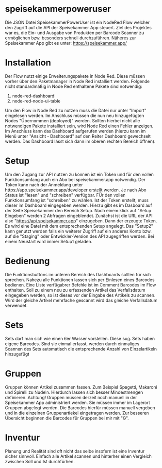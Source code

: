 # speisekammerpoweruser
Die JSON Datei SpeisekammerPowerUser ist ein NodeRed Flow welcher den Zugriff auf die API der Speisekammer App steuert.
Ziel des Projektes war es, die Ein- und Ausgabe von Produkten per Barcode Scanner zu ermöglichen bzw. besonders schnell durchzuführen.
Näheres zur Speisekammer App gibt es unter: https://speisekammer.app/


# Installation
Der Flow nutzt einige Erweiterungspakete in Node Red. Diese müssen vorher über den Paketmanager in Node Red installiert werden.
Folgende nicht standardmäßig in Node Red enthaltene Pakete sind notwendig:
1. node-red-dashboard
2. node-red-node-ui-table

Um den Flow in Node Red zu nutzen muss die Datei nur unter "Import" eingelesen werden. Im Anschluss müssen die nun neu hinzugefügten Nodes "Übernommen (deployed)" werden.
Sollten hierbei nicht alle notwendigen Pakete installiert sein, wird Node Red einen Fehler anzeigen. Im Anschluss kann das Dashboard aufgerufen werden (hierzu kann im Menü unter "Ansicht - Dashboard" auf den Reiter Dashboard gewechselt werden. Das Dashboard lässt sich dann im oberen rechten Bereich öffnen).

# Setup
Um den Zugang zur API nutzen zu können ist ein Token und für den vollen Funktionsumfang auch ein Abo bei speisekammer.app notwendig. Der Token kann nach der Anmeldung unter https://app.speisekammer.app/developer erstellt werden. Je nach Abo Status ist "lesen" und "schreiben" verfügbar. FÜr den vollen Funktionsumfang ist "schreiben" zu wählen.
Ist der Token erstellt, muss dieser im Dashboard eingegeben werden. Hierzu gibt es im Dasboard auf der Seite Speisekammer den Bereich Setup. Nach einem klick auf "Setup Eingeben" werden 2 Abfragen eingeblendet.
Zunächst ist die URL der API also "https://api.speisekammer.app" einzugeben. Dann der erzeugte Token. Es wird eine Datei mit dem entsprechenden Setup angelegt. Das "Setup2" kann genutzt werden falls ein weiterer Zugriff auf ein anderes Konto bzw. auf die "Staging" oder Entwickler-Version des API zugegriffen werden. Bei einem Neustart wird immer Setup1 geladen.

# Bedienung
Die Funktionsbuttons im unteren Bereich des Dashboards sollten für sich sprechen. Nahezu alle Funktionen lassen sich per Einlesen eines Barcodes bedienen. Eine Liste verfügabrer Befehle ist im Comment Barcodes im Flow enthalten. Soll zu einem neu zu erfassenden Artikel das Verfallsdatum eingegeben werden, so ist dieses vor der Eingabe des Artikels zu scannen. Wird der gleiche Artikel mehrfache gescannt wird das gleiche Verfallsdatum verwendet.

# Sets
Sets darf man sich wie einen 6er Wasser vorstellen. Diese sog. Sets haben eigene Barcodes. Sind sie einmal erfasst, werden durch einmaliges Scannen des Sets automatisch die entsprechende Anzahl von Einzelartikeln hinzugefügt

# Gruppen
Gruppen können Artikel zusammen fassen. Zum Beispiel Spagetti, Makaroni und Spirelli zu Nudeln. Hierdurch lassen sich besser Mindestmengen definieren. Achtung! Gruppen müssen derzeit noch manuell in der Speisekammer App administriert werden. Sie müssen immer im Lagerort Gruppen abgelegt werden. Die Barcodes hierfür müssen manuell vergeben und in die einzelnen Gruppenartiekel eingetragen werden.
Zur besseren Übersicht beginnen die Barcodes für Gruppen bei mir mit "G".

# Inventur
Planung und Realität sind oft nicht das selbe insofern ist eine Inventur sicher sinnvoll. Einfach alle Artikel scannen und hinterher einen Vergleich zwischen Soll und Ist durchfürhen.
